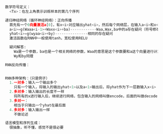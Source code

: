 ```python
数学符号定义：
  <Tx>：在左上角表示训练样本的第几个序列
```

```python
递归神经网络（循环神经网络）：正向传播
  首先有一个0向量激活a[0]，有x<i>对应输出yhat<i>，然后每个网络层，在输入a<i>和x<i>后激活得到下一个a<i+1>作为激活向量输入到下一个序列的输入层中（一般a[0]是向量0）
  a<i>=g(Waaa<i-1>+Waxx<i>+ba)------------Waa,Wax,ba中的a存在疑问（符号修改：=g(Wa[a<i-1>,x<i>]+ba)，其中Wa表示是Waa和Wax堆叠的向量，其实这样子使用dot计算很快）
  yhat<i>=g(wyaa<i>+by)---------------相同的存在疑问
  激活函数在RNN中一般使用tanh，宽松使用RELU

  疑问解答:
    Wa是一个参数，ba也是一个相关网络的参数，Waa的意思是这个参数要和a这个向量进行计算
    Wy和by同理
```

```python
RNN反向传播：
  
```

```python
RNN多种架构：（只是例子）
  1.一对多：输入一个输出多个
    只有一个输入，将输入的输出yhat<1>以及a<1>输出后，将yhat作为下一层数输入x<i>（相当于）
  2.多对多：输入输出的长度不一样
    将所有的x进行输入后，继续进行网络，包含输入的网络叫做encode，后面的叫做decode，操作相当于先将所有句子读完，然后再进行分析输出
  3.多对一：
    相当于只输出一个yhat在最后面
  4.多对多：输入输出一样
    不做论述
```

```python
语言模型和序列生成：
  很抽象，听不懂，感觉不是很必要
```

```python

```

```python

```




























